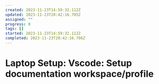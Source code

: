 ```yaml
---
created: 2023-11-23T14:59:32.112Z
updated: 2023-11-23T20:42:16.705Z
assigned: ""
progress: 0
tags: []
started: 2023-11-23T14:59:32.112Z
completed: 2023-11-23T20:42:16.706Z
---
```


# Laptop Setup: Vscode: Setup documentation workspace/profile
